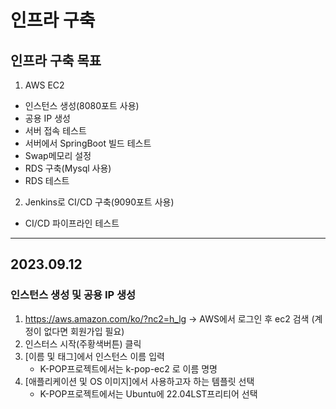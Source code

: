 # 인프라 구축
## 인프라 구축 목표
1. AWS EC2
  * 인스턴스 생성(8080포트 사용)
  * 공용 IP 생성
  * 서버 접속 테스트
  * 서버에서 SpringBoot 빌드 테스트
  * Swap메모리 설정
  * RDS 구축(Mysql 사용)
  * RDS 테스트
2. Jenkins로 CI/CD 구축(9090포트 사용)
  * CI/CD 파이프라인 테스트

------
## 2023.09.12
### 인스턴스 생성 및 공용 IP 생성
1. https://aws.amazon.com/ko/?nc2=h_lg -> AWS에서 로그인 후 ec2 검색 (계정이 없다면 회원가입 필요)
2. 인스터스 시작(주황색버튼) 클릭
3. [이름 및 태그]에서 인스턴스 이름 입력
   * K-POP프로젝트에서는 k-pop-ec2 로 이름 명명
4. [애플리케이션 및 OS 이미지]에서 사용하고자 하는 템플릿 선택
   * K-POP프로젝트에서는 Ubuntu에 22.04LST프리티어 선택
